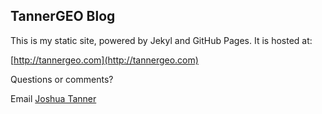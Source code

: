 ## TannerGEO Blog

This is my static site, powered by Jekyl and GitHub Pages.  It is hosted at:

[http://tannergeo.com](http://tannergeo.com)

Questions or comments?

Email [Joshua Tanner](mailto:support@tannergeo.com?subject=blog)
